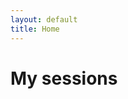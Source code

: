 ```yaml
---
layout: default
title: Home
---
```


# My sessions

<script type="text/javascript" src="https://sessionize.com/api/speaker/events/42z601511p/1x0x3fb393x"></script>

<!-- You can put HTML or Markdown here -->
